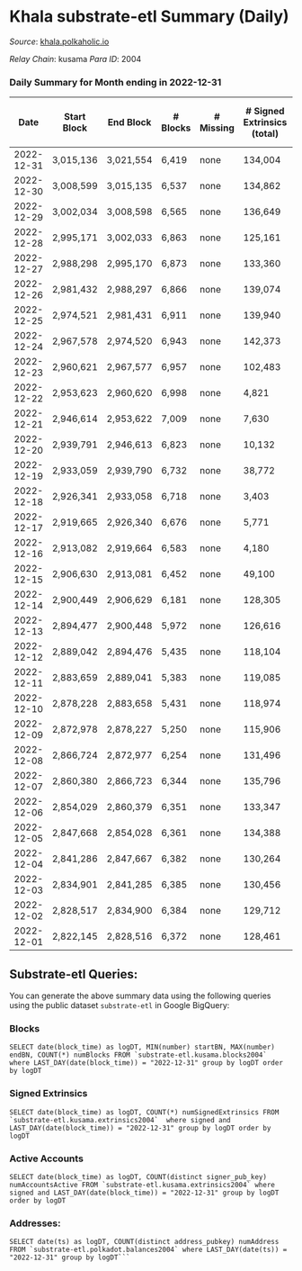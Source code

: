# Khala substrate-etl Summary (Daily)

_Source_: [khala.polkaholic.io](https://khala.polkaholic.io)

*Relay Chain*: kusama
*Para ID*: 2004



### Daily Summary for Month ending in 2022-12-31


| Date | Start Block | End Block | # Blocks | # Missing | # Signed Extrinsics (total) | # Active Accounts | # Addresses with Balances | # Events | # Transfers | # XCM Transfers In | # XCM Transfers Out |
| ---- | ----------- | --------- | -------- | --------- | --------------------------- | ----------------- | ------------------------- | -------- | ----------- | ------------------ | ------------------- |
| 2022-12-31 | 3,015,136 | 3,021,554 | 6,419 | none  | 134,004 | 1,390 | 22,893 | 5,596,999 | 117,404 ($454,619.67) | 18 ($416.42) |   |
| 2022-12-30 | 3,008,599 | 3,015,135 | 6,537 | none  | 134,862 | 1,389 | 22,872 | 6,546,853 | 119,257 ($600,922.05) | 17 ($1,482.33) |   |
| 2022-12-29 | 3,002,034 | 3,008,598 | 6,565 | none  | 136,649 | 1,321 | 22,872 | 5,899,101 | 117,073 ($1,425,764.18) | 6 ($173.60) |   |
| 2022-12-28 | 2,995,171 | 3,002,033 | 6,863 | none  | 125,161 | 1,329 | 22,828 | 3,020,218 | 92,027 ($1,037,180.56) | 12 ($790.67) |   |
| 2022-12-27 | 2,988,298 | 2,995,170 | 6,873 | none  | 133,360 | 1,543 | 22,814 | 3,175,848 | 119,156 ($1,269,538.93) | 11 ($191.77) |   |
| 2022-12-26 | 2,981,432 | 2,988,297 | 6,866 | none  | 139,074 | 1,595 | 22,268 | 3,024,183 | 123,299 ($1,662,031.19) | 14 ($1,047.56) |   |
| 2022-12-25 | 2,974,521 | 2,981,431 | 6,911 | none  | 139,940 | 1,539 |  | 2,862,914 | 124,727 ($952,680.86) | 5 ($91.41) |   |
| 2022-12-24 | 2,967,578 | 2,974,520 | 6,943 | none  | 142,373 | 1,534 |  | 2,766,467 | 129,534 ($548,794.15) | 8 ($388.70) |   |
| 2022-12-23 | 2,960,621 | 2,967,577 | 6,957 | none  | 102,483 | 1,561 |  | 1,831,986 | 87,620 ($4,230,416.50) | 17 ($1,256.55) |   |
| 2022-12-22 | 2,953,623 | 2,960,620 | 6,998 | none  | 4,821 | 285 |  | 60,907 | 846 ($4,052,912.28) | 14 ($461.45) |   |
| 2022-12-21 | 2,946,614 | 2,953,622 | 7,009 | none  | 7,630 | 109 |  | 69,018 | 50 ($58,737.72) | 14 ($879.71) |   |
| 2022-12-20 | 2,939,791 | 2,946,613 | 6,823 | none  | 10,132 | 167 |  | 79,921 | 52 ($96,473.05) | 11 ($437.91) |   |
| 2022-12-19 | 2,933,059 | 2,939,790 | 6,732 | none  | 38,772 | 397 |  | 928,104 | 9,399 ($24,843,170.96) | 11 ($597.08) |   |
| 2022-12-18 | 2,926,341 | 2,933,058 | 6,718 | none  | 3,403 | 143 | 19,741 | 30,689 | 39 ($11,091.75) | 12 ($464.19) |   |
| 2022-12-17 | 2,919,665 | 2,926,340 | 6,676 | none  | 5,771 | 95 | 19,730 | 42,414 | 66 ($65,549.51) | 8 ($284.60) |   |
| 2022-12-16 | 2,913,082 | 2,919,664 | 6,583 | none  | 4,180 | 318 | 19,723 | 40,493 | 409 ($69,867.29) | 3 ($45.76) |   |
| 2022-12-15 | 2,906,630 | 2,913,081 | 6,452 | none  | 49,100 | 1,657 | 19,717 | 575,677 | 2,204 ($259,884.72) | 11 ($1,107.14) |   |
| 2022-12-14 | 2,900,449 | 2,906,629 | 6,181 | none  | 128,305 | 1,806 | 19,709 | 1,555,097 | 2,603 ($437,412.02) | 10 ($332.46) |   |
| 2022-12-13 | 2,894,477 | 2,900,448 | 5,972 | none  | 126,616 | 2,424 | 19,696 | 1,576,138 | 2,784 ($332,495.42) | 13 ($355.82) |   |
| 2022-12-12 | 2,889,042 | 2,894,476 | 5,435 | none  | 118,104 | 2,407 | 19,684 | 1,452,037 | 2,524 ($133,847.29) | 4 ($36.72) |   |
| 2022-12-11 | 2,883,659 | 2,889,041 | 5,383 | none  | 119,085 | 2,407 | 19,668 | 1,520,371 | 2,743 ($91,861.70) | 4 ($585.91) |   |
| 2022-12-10 | 2,878,228 | 2,883,658 | 5,431 | none  | 118,974 | 2,393 | 19,660 | 1,523,766 | 2,478 ($175,101.50) | 5 ($295.00) |   |
| 2022-12-09 | 2,872,978 | 2,878,227 | 5,250 | none  | 115,906 | 2,447 | 19,638 | 1,480,505 | 3,035 ($470,711.68) | 18 ($1,985.69) |   |
| 2022-12-08 | 2,866,724 | 2,872,977 | 6,254 | none  | 131,496 | 2,472 | 19,635 | 1,703,840 | 2,837 ($207,181.68) | 13 ($1,137.77) |   |
| 2022-12-07 | 2,860,380 | 2,866,723 | 6,344 | none  | 135,796 | 2,483 | 19,617 | 1,760,855 | 2,761 ($163,325.81) | 6 ($175.04) |   |
| 2022-12-06 | 2,854,029 | 2,860,379 | 6,351 | none  | 133,347 | 2,498 | 19,597 | 1,663,916 | 2,880 ($205,651.01) | 13 ($137.77) |   |
| 2022-12-05 | 2,847,668 | 2,854,028 | 6,361 | none  | 134,388 | 2,445 | 19,574 | 1,752,697 | 3,669 ($253,549.35) | 9 ($116.46) |   |
| 2022-12-04 | 2,841,286 | 2,847,667 | 6,382 | none  | 130,264 | 1,842 | 19,550 | 1,730,821 | 3,172 ($404,874.15) | 5 ($87.32) |   |
| 2022-12-03 | 2,834,901 | 2,841,285 | 6,385 | none  | 130,456 | 1,815 | 19,534 | 1,727,138 | 2,926 ($197,987.81) | 16 ($1,160.93) |   |
| 2022-12-02 | 2,828,517 | 2,834,900 | 6,384 | none  | 129,712 | 1,888 | 19,511 | 1,727,385 | 3,254 ($298,688.33) | 19 ($789.45) |   |
| 2022-12-01 | 2,822,145 | 2,828,516 | 6,372 | none  | 128,461 | 1,898 | 19,493 | 1,639,638 | 3,169 ($312,713.36) | 15 ($171.87) |   |

## Substrate-etl Queries:
You can generate the above summary data using the following queries using the public dataset `substrate-etl` in Google BigQuery:


### Blocks
```
SELECT date(block_time) as logDT, MIN(number) startBN, MAX(number) endBN, COUNT(*) numBlocks FROM `substrate-etl.kusama.blocks2004`  where LAST_DAY(date(block_time)) = "2022-12-31" group by logDT order by logDT
```


### Signed Extrinsics
```
SELECT date(block_time) as logDT, COUNT(*) numSignedExtrinsics FROM `substrate-etl.kusama.extrinsics2004`  where signed and LAST_DAY(date(block_time)) = "2022-12-31" group by logDT order by logDT
```


### Active Accounts
```
SELECT date(block_time) as logDT, COUNT(distinct signer_pub_key) numAccountsActive FROM `substrate-etl.kusama.extrinsics2004` where signed and LAST_DAY(date(block_time)) = "2022-12-31" group by logDT order by logDT
```


### Addresses:
```
SELECT date(ts) as logDT, COUNT(distinct address_pubkey) numAddress FROM `substrate-etl.polkadot.balances2004` where LAST_DAY(date(ts)) = "2022-12-31" group by logDT```


